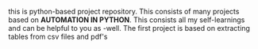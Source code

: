this is python-based project repository. This consists of many projects based on **AUTOMATION IN PYTHON**. This consists all my self-learnings and can be helpful to you as -well.
The first project is based on extracting tables from csv files and pdf's 
